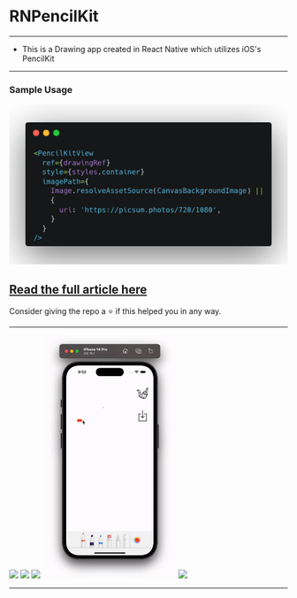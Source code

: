 # RNPencilKit

---

- This is a Drawing app created in React Native which utilizes iOS's PencilKit

---

### Sample Usage

![Usage](https://github.com/hrupesh/RNPencilKit/blob/main/RNPencilKitUsage.png)

## [Read the full article here](https://blog.logrocket.com/build-react-native-drawing-app-pencilkit/)

Consider giving the repo a ⭐️ if this helped you in any way.

----

<div>
  <img src="https://github.com/hrupesh/RNPencilKit/blob/main/undo-redo.gif" style="height: 440px;" />
  <img src="https://github.com/hrupesh/RNPencilKit/blob/main/rn-pencil-kit-scrolling-zoom.gif" style="height: 440px;" />
  <img src="https://github.com/hrupesh/RNPencilKit/blob/main/rn-pencil-kit-draw-over-image.gif" style="height: 440px;" />
  <img src="https://github.com/hrupesh/RNPencilKit/blob/main/IPhone-pencilkit-output.gif" style="height: 440px;" />
  <img src="https://github.com/hrupesh/RNPencilKit/blob/main/iPad-pencilkit-output.gif" style="height: 440px;" />
</div>

----
